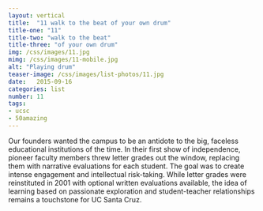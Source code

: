 ```yaml
---
layout: vertical
title:  "11 walk to the beat of your own drum"
title-one: "11"
title-two: "walk to the beat"
title-three: "of your own drum"
img: /css/images/11.jpg
mimg: /css/images/11-mobile.jpg
alt: "Playing drum"
teaser-image: /css/images/list-photos/11.jpg
date:   2015-09-16
categories: list
number: 11
tags:
- ucsc
- 50amazing
---
```

Our founders wanted the campus to be an antidote 
to the big, faceless educational institutions of the time. In their first show of independence, pioneer faculty members threw letter grades out the window, replacing them with narrative evaluations 
for each student. The goal was to create intense engagement and intellectual risk-taking. While letter grades were reinstituted in 2001 with optional written evaluations available, the idea of learning based on passionate exploration and student-teacher relationships remains a touchstone for UC Santa Cruz.